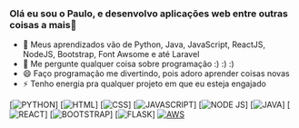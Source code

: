 ### Olá eu sou o Paulo, e desenvolvo aplicações web entre outras coisas a mais👋


- 🌱 Meus aprendizados vão de Python, Java, JavaScript, ReactJS, NodeJS, Bootstrap, Font Awsome e até Laravel
- 💬 Me pergunte qualquer coisa sobre programação :) :) :)
- 😄 Faço programação me divertindo, pois adoro aprender coisas novas
- ⚡ Tenho energia pra qualquer projeto em que eu esteja engajado

[![PYTHON](https://img.shields.io/badge/Python-3776AB?style=for-the-badge&logo=python&logoColor=white)]
[![HTML](https://img.shields.io/badge/HTML-239120?style=for-the-badge&logo=html5&logoColor=white)]
[![CSS](https://img.shields.io/badge/CSS-239120?&style=for-the-badge&logo=css3&logoColor=white)]
[![JAVASCRIPT](https://img.shields.io/badge/JavaScript-323330?style=for-the-badge&logo=javascript&logoColor=F7DF1E)]
[![NODE JS](https://img.shields.io/badge/Node.js-43853D?style=for-the-badge&logo=node.js&logoColor=white)]
[![JAVA](https://img.shields.io/badge/Java-ED8B00?style=for-the-badge&logo=openjdk&logoColor=white)]
[![REACT](https://img.shields.io/badge/React-20232A?style=for-the-badge&logo=react&logoColor=61DAFB)]
[![BOOTSTRAP](https://img.shields.io/badge/Bootstrap-563D7C?style=for-the-badge&logo=bootstrap&logoColor=white)]
[![FLASK](https://img.shields.io/badge/Flask-000000?style=for-the-badge&logo=flask&logoColor=white)]
[![AWS](https://img.shields.io/badge/Amazon_AWS-232F3E?style=for-the-badge&logo=amazon-aws&logoColor=white)](https://www.credly.com/badges/cb190959-a9f5-4fd7-9ac9-3878a52e907d)


